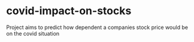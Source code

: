 # covid-impact-on-stocks
Project aims to predict how dependent a companies stock price would be on the covid situation
